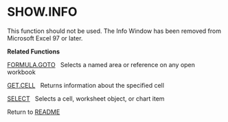 # SHOW.INFO

This function should not be used. The Info Window has been removed from
Microsoft Excel 97 or later.

**Related Functions**

[FORMULA.GOTO](FORMULA.GOTO.md)&nbsp;&nbsp;&nbsp;Selects a named area or reference on any
open workbook

[GET.CELL](GET.CELL.md)&nbsp;&nbsp;&nbsp;Returns information about the specified cell

[SELECT](SELECT.md)&nbsp;&nbsp;&nbsp;Selects a cell, worksheet object, or chart item



Return to [README](README.md)

